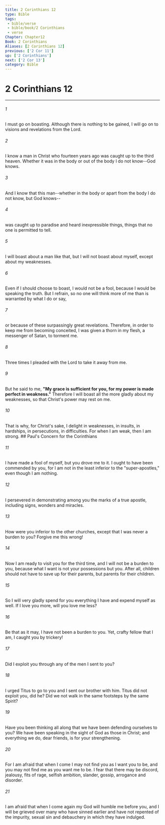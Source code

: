 ```yaml
---
title: 2 Corinthians 12
type: Bible
tags:
 - bible/verse
 - bible/book/2 Corinthians
 - verse
Chapter: Chapter12
Book: 2 Corinthians
Aliases: [2 Corinthians 12]
previous: ['2 Cor 11']
up: ['2 Corinthians']
next: ['2 Cor 13']
category: Bible
---
```

# 2 Corinthians 12

***


###### 1 
I must go on boasting. Although there is nothing to be gained, I will go on to visions and revelations from the Lord. 

###### 2 
I know a man in Christ who fourteen years ago was caught up to the third heaven. Whether it was in the body or out of the body I do not know--God knows. 

###### 3 
And I know that this man--whether in the body or apart from the body I do not know, but God knows-- 

###### 4 
was caught up to paradise and heard inexpressible things, things that no one is permitted to tell. 

###### 5 
I will boast about a man like that, but I will not boast about myself, except about my weaknesses. 

###### 6 
Even if I should choose to boast, I would not be a fool, because I would be speaking the truth. But I refrain, so no one will think more of me than is warranted by what I do or say, 

###### 7 
or because of these surpassingly great revelations. Therefore, in order to keep me from becoming conceited, I was given a thorn in my flesh, a messenger of Satan, to torment me. 

###### 8 
Three times I pleaded with the Lord to take it away from me. 

###### 9 
But he said to me, **"My grace is sufficient for you, for my power is made perfect in weakness."** Therefore I will boast all the more gladly about my weaknesses, so that Christ's power may rest on me. 

###### 10 
That is why, for Christ's sake, I delight in weaknesses, in insults, in hardships, in persecutions, in difficulties. For when I am weak, then I am strong. ## Paul's Concern for the Corinthians 

###### 11 
I have made a fool of myself, but you drove me to it. I ought to have been commended by you, for I am not in the least inferior to the "super-apostles," even though I am nothing. 

###### 12 
I persevered in demonstrating among you the marks of a true apostle, including signs, wonders and miracles. 

###### 13 
How were you inferior to the other churches, except that I was never a burden to you? Forgive me this wrong! 

###### 14 
Now I am ready to visit you for the third time, and I will not be a burden to you, because what I want is not your possessions but you. After all, children should not have to save up for their parents, but parents for their children. 

###### 15 
So I will very gladly spend for you everything I have and expend myself as well. If I love you more, will you love me less? 

###### 16 
Be that as it may, I have not been a burden to you. Yet, crafty fellow that I am, I caught you by trickery! 

###### 17 
Did I exploit you through any of the men I sent to you? 

###### 18 
I urged Titus to go to you and I sent our brother with him. Titus did not exploit you, did he? Did we not walk in the same footsteps by the same Spirit? 

###### 19 
Have you been thinking all along that we have been defending ourselves to you? We have been speaking in the sight of God as those in Christ; and everything we do, dear friends, is for your strengthening. 

###### 20 
For I am afraid that when I come I may not find you as I want you to be, and you may not find me as you want me to be. I fear that there may be discord, jealousy, fits of rage, selfish ambition, slander, gossip, arrogance and disorder. 

###### 21 
I am afraid that when I come again my God will humble me before you, and I will be grieved over many who have sinned earlier and have not repented of the impurity, sexual sin and debauchery in which they have indulged. 
